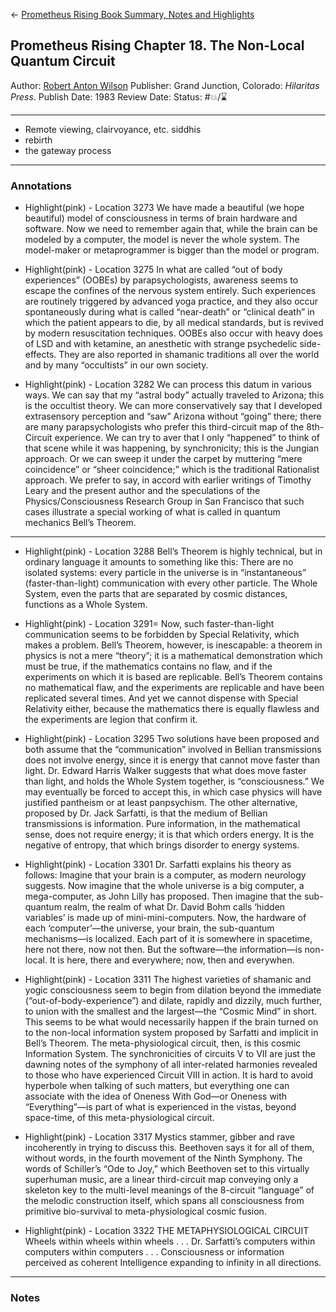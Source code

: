 \<- [Prometheus Rising Book Summary, Notes and Highlights](Prometheus%20Rising%20Book%20Summary,%20Notes%20and%20Highlights.md)

## Prometheus Rising Chapter 18. The Non-Local Quantum Circuit

[  ](https://www.amazon.com/Prometheus-Rising-Robert-Anton-Wilson/dp/0692710604/ref=mp_s_a_1_1?crid=MOVPIIBIMV2J&keywords=prometheus+rising&qid=1657671254&sprefix=prometh%2Caps%2C152&sr=8-1)

Author: [Robert Anton Wilson]()
Publisher: Grand Junction, Colorado: *Hilaritas Press*.
Publish Date: 1983
Review Date:
Status: #💥/⌛️ 

---

* Remote viewing, clairvoyance, etc. siddhis
* rebirth
* the gateway process

---

### Annotations

* Highlight(pink) - Location 3273
  We have made a beautiful (we hope beautiful) model of consciousness in terms of brain hardware and software. Now we need to remember again that, while the brain can be modeled by a computer, the model is never the whole system. The model-maker or metaprogrammer is bigger than the model or program.

* Highlight(pink) - Location 3275
  In what are called “out of body experiences” (OOBEs) by parapsychologists, awareness seems to escape the confines of the nervous system entirely. Such experiences are routinely triggered by advanced yoga practice, and they also occur spontaneously during what is called “near-death” or “clinical death” in which the patient appears to die, by all medical standards, but is revived by modern resuscitation techniques. OOBEs also occur with heavy does of LSD and with ketamine, an anesthetic with strange psychedelic side-effects. They are also reported in shamanic traditions all over the world and by many “occultists” in our own society.

* Highlight(pink) - Location 3282
  We can process this datum in various ways. We can say that my “astral body” actually traveled to Arizona; this is the occultist theory. We can more conservatively say that I developed extrasensory perception and “saw” Arizona without “going” there; there are many parapsychologists who prefer this third-circuit map of the 8th-Circuit experience. We can try to aver that I only “happened” to think of that scene while it was happening, by synchronicity; this is the Jungian approach. Or we can sweep it under the carpet by muttering “mere coincidence” or “sheer coincidence;” which is the traditional Rationalist approach. We prefer to say, in accord with earlier writings of Timothy Leary and the present author and the speculations of the Physics/Consciousness Research Group in San Francisco that such cases illustrate a special working of what is called in quantum mechanics Bell’s Theorem.

---

* Highlight(pink) - Location 3288
  Bell’s Theorem is highly technical, but in ordinary language it amounts to something like this: There are no isolated systems: every particle in the universe is in “instantaneous” (faster-than-light) communication with every other particle. The Whole System, even the parts that are separated by cosmic distances, functions as a Whole System.

* Highlight(pink) - Location 3291=
  Now, such faster-than-light communication seems to be forbidden by Special Relativity, which makes a problem. Bell’s Theorem, however, is inescapable: a theorem in physics is not a mere “theory”; it is a mathematical demonstration which must be true, if the mathematics contains no flaw, and if the experiments on which it is based are replicable. Bell’s Theorem contains no mathematical flaw, and the experiments are replicable and have been replicated several times. And yet we cannot dispense with Special Relativity either, because the mathematics there is equally flawless and the experiments are legion that confirm it.

* Highlight(pink) - Location 3295
  Two solutions have been proposed and both assume that the “communication” involved in Bellian transmissions does not involve energy, since it is energy that cannot move faster than light. Dr. Edward Harris Walker suggests that what does move faster than light, and holds the Whole System together, is “consciousness.” We may eventually be forced to accept this, in which case physics will have justified pantheism or at least panpsychism. The other alternative, proposed by Dr. Jack Sarfatti, is that the medium of Bellian transmissions is information. Pure information, in the mathematical sense, does not require energy; it is that which orders energy. It is the negative of entropy, that which brings disorder to energy systems.

* Highlight(pink) - Location 3301
  Dr. Sarfatti explains his theory as follows: Imagine that your brain is a computer, as modern neurology suggests. Now imagine that the whole universe is a big computer, a mega-computer, as John Lilly has proposed. Then imagine that the sub-quantum realm, the realm of what Dr. David Bohm calls ‘hidden variables’ is made up of mini-mini-computers. Now, the hardware of each ‘computer’—the universe, your brain, the sub-quantum mechanisms—is localized. Each part of it is somewhere in spacetime, here not there, now not then. But the software—the information—is non-local. It is here, there and everywhere; now, then and everywhen.

* Highlight(pink) - Location 3311
  The highest varieties of shamanic and yogic consciousness seem to begin from dilation beyond the immediate (“out-of-body-experience”) and dilate, rapidly and dizzily, much further, to union with the smallest and the largest—the “Cosmic Mind” in short. This seems to be what would necessarily happen if the brain turned on to the non-local information system proposed by Sarfatti and implicit in Bell’s Theorem. The meta-physiological circuit, then, is this cosmic Information System. The synchronicities of circuits V to VII are just the dawning notes of the symphony of all inter-related harmonies revealed to those who have experienced Circuit VIII in action. It is hard to avoid hyperbole when talking of such matters, but everything one can associate with the idea of Oneness With God—or Oneness with “Everything”—is part of what is experienced in the vistas, beyond space-time, of this meta-physiological circuit.

* Highlight(pink) - Location 3317
  Mystics stammer, gibber and rave incoherently in trying to discuss this. Beethoven says it for all of them, without words, in the fourth movement of the Ninth Symphony. The words of Schiller’s “Ode to Joy,” which Beethoven set to this virtually superhuman music, are a linear third-circuit map conveying only a skeleton key to the multi-level meanings of the 8-circuit “language” of the melodic construction itself, which spans all consciousness from primitive bio-survival to meta-physiological cosmic fusion.

* Highlight(pink) - Location 3322
  THE METAPHYSIOLOGICAL CIRCUIT Wheels within wheels within wheels . . . Dr. Sarfatti’s computers within computers within computers . . . Consciousness or information perceived as coherent Intelligence expanding to infinity in all directions.

---

### Notes
